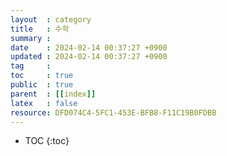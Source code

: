 ```yaml
---
layout  : category 
title   : 수학
summary : 
date    : 2024-02-14 00:37:27 +0900
updated : 2024-02-14 00:37:27 +0900
tag     : 
toc     : true
public  : true
parent  : [[index]] 
latex   : false
resource: DFD074C4-5FC1-453E-BFB8-F11C19B0FDBB
---
```

* TOC
{:toc}

# 
